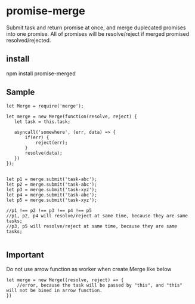# promise-merge

Submit task and return promise at once, and merge duplecated promises into one promise. All of promises will be resolve/reject if merged promised resolved/rejected.

## install

npm install promise-merged

## Sample

```
let Merge = require('merge');

let merge = new Merge(function(resolve, reject) {
   let task = this.task;

   asyncall('somewhere', (err, data) => {
       if(err) {
           reject(err);
       }
       resolve(data);
   })
});


let p1 = merge.submit('task-abc');
let p2 = merge.submit('task-abc');
let p3 = merge.submit('task-xyz');
let p4 = merge.submit('task-abc');
let p5 = merge.submit('task-xyz');

//p1 !== p2 !== p3 !== p4 !== p5
//p1, p2, p4 will resolve/reject at same time, because they are same tasks;
//p3, p5 will resolve/reject at same time, because they are same tasks;


```

## Important

Do not use arrow function as worker when create Merge like below
```
let merge = new Merge((resolve, reject) => {
    //error, because the task will be passed by "this", and "this" will not be bined in arrow function.
})
```